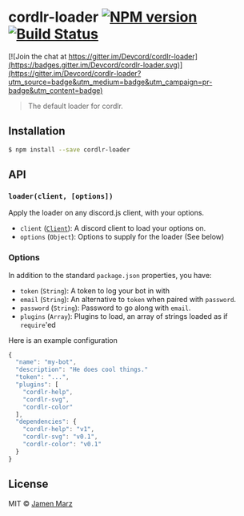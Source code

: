 # cordlr-loader [![NPM version](https://badge.fury.io/js/cordlr-loader.svg)](https://npmjs.org/package/cordlr-loader) [![Build Status](https://travis-ci.org/jamen/pull-css.svg?branch=master)](https://travis-ci.org/devcord/cordlr-loader)

[![Join the chat at https://gitter.im/Devcord/cordlr-loader](https://badges.gitter.im/Devcord/cordlr-loader.svg)](https://gitter.im/Devcord/cordlr-loader?utm_source=badge&utm_medium=badge&utm_campaign=pr-badge&utm_content=badge)

> The default loader for cordlr.

## Installation

```sh
$ npm install --save cordlr-loader
```

## API

### `loader(client, [options])`

Apply the loader on any discord.js client, with your options.

 - `client` ([`Client`](https://hydrabolt.github.io/discord.js/#!/docs/tag/master/class/Client)): A discord client to load your options on.
 - `options` (`Object`): Options to supply for the loader (See below)

### Options

In addition to the standard `package.json` properties, you have:

 - `token` (`String`): A token to log your bot in with
 - `email` (`String`): An alternative to `token` when paired with `password`.
 - `password` (`String`): Password to go along with `email`.
 - `plugins` (`Array`): Plugins to load, an array of strings loaded as if `require`'ed

Here is an example configuration

```js
{
  "name": "my-bot",
  "description": "He does cool things."
  "token": "...",
  "plugins": [
    "cordlr-help",
    "cordlr-svg",
    "cordlr-color"
  ],
  "dependencies": {
    "cordlr-help": "v1",
    "cordlr-svg": "v0.1",
    "cordlr-color": "v0.1"
  }
}
```

## License

MIT © [Jamen Marz](https://github.com/jamen)
